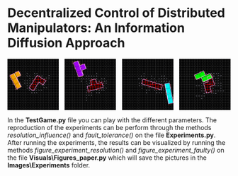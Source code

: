 # Decentralized Control of Distributed Manipulators: An Information Diffusion Approach

<div style="display: flex; justify-content: space-between;">
  <img src="Images/Gifs/gifs_L.gif" alt="Image 1" style="max-width: calc(25% - 10px);">
  <img src="Images/Gifs/gifs_T.gif" alt="Image 2" style="max-width: calc(25% - 10px);">
  <img src="Images/Gifs/gifs_I.gif" alt="Image 3" style="max-width: calc(25% - 10px);">
  <img src="Images/Gifs/gifs_S.gif" alt="Image 4" style="max-width: calc(25% - 10px);">
</div>


In the **TestGame.py** file you can play with the different parameters.
The reproduction of the experiments can be perform through the methods *resolution_influence()* and *fault_tolerance()* on the file **Experiments.py**. After running the experiments, the results can be visualized by running the methods *figure_experiment_resolution()* and *figure_experiment_faulty()* on the file **Visuals\Figures_paper.py** which will save the pictures in the **Images\\Experiments** folder.
